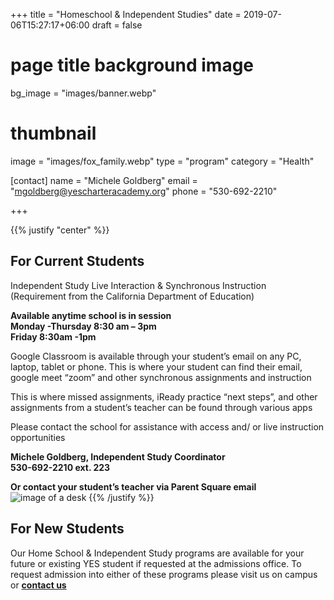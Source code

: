 +++
title = "Homeschool & Independent Studies"
date = 2019-07-06T15:27:17+06:00
draft = false
# page title background image
bg_image = "images/banner.webp"
# thumbnail
image = "images/fox_family.webp"
type = "program"
category = "Health"

[contact]
name = "Michele Goldberg"
email = "mgoldberg@yescharteracademy.org"
phone = "530-692-2210"

+++

{{% justify "center" %}}
##  For Current Students
Independent Study Live Interaction & Synchronous Instruction  
(Requirement from the California Department of Education)  

**Available anytime school is in session**  
**Monday -Thursday 8:30 am – 3pm**  
**Friday 8:30am -1pm**

Google Classroom is available through your student’s email on any PC, laptop, tablet or phone. This is where your student can find their email, google meet “zoom” and other synchronous assignments and instruction

This is where missed assignments, iReady practice “next steps”, and other assignments from a student’s teacher can be found through various apps

Please contact the school for assistance with access and/ or live instruction opportunities

**Michele Goldberg, Independent Study Coordinator**  
**530-692-2210 ext. 223**  

**Or contact your student’s teacher via Parent Square email**  
![image of a desk](/images/program/homeschool-independent-study/Picture1.jpg)
{{% /justify %}}

##  For New Students
Our Home School & Independent Study programs are available for your future or existing YES  student if requested at the admissions office. To request admission into either of these programs please visit us on campus or **[contact us](/contact/)**